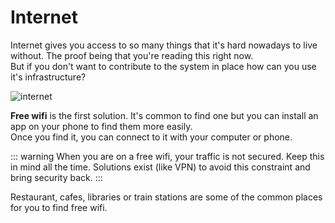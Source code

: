 # Internet

Internet gives you access to so many things that it's hard nowadays to live without. The proof being that you're reading this right now.  
But if you don't want to contribute to the system in place how can you use it's infrastructure?

![internet](~@assets/internet.jpeg)

**Free wifi** is the first solution. It's common to find one but you can install an app on your phone to find them more easily.  
Once you find it, you can connect to it with your computer or phone.

::: warning
When you are on a free wifi, your traffic is not secured. Keep this in mind all the time. Solutions exist (like VPN) to avoid this constraint and bring security back.
:::

Restaurant, cafes, libraries or train stations are some of the common places for you to find free wifi.
